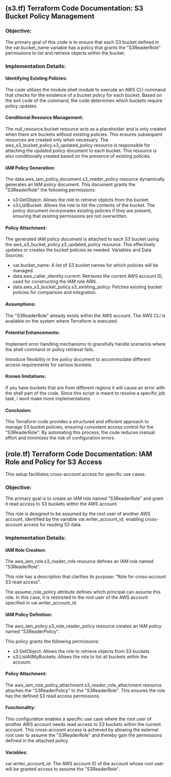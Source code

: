 ## (s3.tf) Terraform Code Documentation: S3 Bucket Policy Management
### Objective:
The primary goal of this code is to ensure that each S3 bucket defined in the var.bucket_name variable has a policy that grants the "S3ReaderRole" permissions to list and retrieve objects within the bucket.
### Implementation Details:
#### Identifying Existing Policies:
The code utilizes the module.shell module to execute an AWS CLI command that checks for the existence of a bucket policy for each bucket.
Based on the exit code of the command, the code determines which buckets require policy updates.
#### Conditional Resource Management:
The null_resource.bucket resource acts as a placeholder and is only created when there are buckets without existing policies. This ensures subsequent resources are created only when necessary.
The aws_s3_bucket_policy.s3_updated_policy resource is responsible for attaching the updated policy document to each bucket. This resource is also conditionally created based on the presence of existing policies.
#### IAM Policy Generation:
The data.aws_iam_policy_document.s3_reader_policy resource dynamically generates an IAM policy document.
This document grants the "S3ReaderRole" the following permissions:
+ s3:GetObject: Allows the role to retrieve objects from the bucket.
+ s3:ListBucket: Allows the role to list the contents of the bucket.
The policy document incorporates existing policies if they are present, ensuring that existing permissions are not overwritten.
#### Policy Attachment:
The generated IAM policy document is attached to each S3 bucket using the aws_s3_bucket_policy.s3_updated_policy resource. This effectively updates or creates the bucket policies as needed.
Variables and Data Sources:
+ var.bucket_name: A list of S3 bucket names for which policies will be managed.
+ data.aws_caller_identity.current: Retrieves the current AWS account ID, used for constructing the IAM role ARN.
+ data.aws_s3_bucket_policy.s3_existing_policy: Fetches existing bucket policies for comparison and integration.

#### Assumptions:
The "S3ReaderRole" already exists within the AWS account.
The AWS CLI is available on the system where Terraform is executed.

#### Potential Enhancements:
Implement error handling mechanisms to gracefully handle scenarios where the shell command or policy retrieval fails.

Introduce flexibility in the policy document to accommodate different access requirements for various buckets.

#### Known limitations:

If you have buckets that are from different regions it will cause an error with the shell part of the code. Since this script is meant to resolve a specific job task, i wont make more implementations

#### Conclusion:
This Terraform code provides a structured and efficient approach to manage S3 bucket policies, ensuring consistent access control for the "S3ReaderRole". By automating this process, the code reduces manual effort and minimizes the risk of configuration errors.


## (role.tf) Terraform Code Documentation: IAM Role and Policy for S3 Access
This setup facilitates cross-account access for specific use cases.
### Objective:
The primary goal is to create an IAM role named "S3ReaderRole" and grant it read access to S3 buckets within the AWS account.

This role is designed to be assumed by the root user of another AWS account, identified by the variable var.writer_account_id, enabling cross-account access for reading S3 data.

### Implementation Details:
#### IAM Role Creation:

The aws_iam_role.s3_reader_role resource defines an IAM role named "S3ReaderRole".

This role has a description that clarifies its purpose: "Role for cross-account S3 read access".

The assume_role_policy attribute defines which principal can assume this role. In this case, it is restricted to the root user of the AWS account specified in var.writer_account_id.

#### IAM Policy Definition:

The aws_iam_policy.s3_role_reader_policy resource creates an IAM policy named "S3ReaderPolicy".

This policy grants the following permissions:

* s3:GetObject: Allows the role to retrieve objects from S3 buckets.
* s3:ListAllMyBuckets: Allows the role to list all buckets within the account.

#### Policy Attachment:

The aws_iam_role_policy_attachment.s3_reader_role_attachment resource attaches the "S3ReaderPolicy" to the "S3ReaderRole". This ensures the role has the defined S3 read access permissions.

#### Functionality:
This configuration enables a specific use case where the root user of another AWS account needs read access to S3 buckets within the current account. This cross-account access is achieved by allowing the external root user to assume the "S3ReaderRole" and thereby gain the permissions defined in the attached policy.

#### Variables:
var.writer_account_id: The AWS account ID of the account whose root user will be granted access to assume the "S3ReaderRole".
